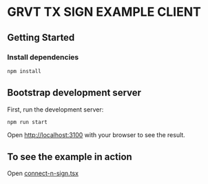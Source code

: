 # GRVT TX SIGN EXAMPLE CLIENT

## Getting Started

### Install dependencies

```bash
npm install
```

## Bootstrap development server

First, run the development server:

```bash
npm run start
```

Open [http://localhost:3100](http://localhost:3100) with your browser to see the result.

## To see the example in action

Open [connect-n-sign.tsx](src/app/sign-message/connect-n-sign.tsx)
